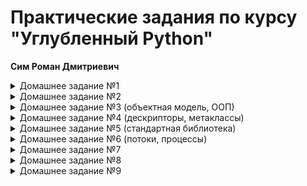 # Практические задания по курсу "Углубленный Python"

**Сим Роман Дмитриевич**
<details>
<summary>Домашнее задание №1</summary>

### 1. Написать консольную игру крестики-нолики.

Пример того, как схематично можно изобразить класс игры.

```py
class TicTacGame:

    def show_board():
        pass

    def validate_input():
        pass

    def start_game():
        pass

    def check_winner():
        pass


if __name__ == "__main__":
    game = TicTac()
    game.start_game()

```
Допустима реалиция без использоавния классов.

Пользовательский ввод осуществляется с помощью input, который необходимо валидировать и выводить понятное описание ошибки.

Схема класса не обязательно должна быть такой, можно добавлять и менять методы, держа в голове грамотную организацию кода, ненужное дублирование и код-лапшу.

По желанию, можно написать вспомогательную функцию, запустив которую, компьютер сыграет сам с собой без участия человека, либо сделать возможным игру между человеком и компьютером.


### 2. Написать тесты (unittest, assert) для игры, покрыв тестами основные методы

### 3. Проверить корректность и стиль кода с помощью pylint или flake8

### 3. Проверить покрытие тестов через coverage

</details>


<details>
<summary>Домашнее задание №2</summary>

### Написать функцию, которая в качестве аргументов принимает строку json, список полей, которые необходимо обработать, список имён, которые нужно найти и функцию-обработчика имени, который срабатывает, когда в каком-либо поле было найдено ключевое имя.

Функция, должна принимать строку, в которой содержится json, и произвести парсинг этого json.
Упростим немного и представим, что json представляет из себя только коллекцию ключей-значений.
Причём ключами и значениями являются только строки.

```py
def parse_json(json_str: str, required_fields=None, keywords=None, keyword_callback)
```

Например, представим, что json_str = '{"key1": "Word1 word2", "key2": "word2 word3"}', а required_fields = ["key1"], keywords = ["word2"]. Тогда keyword_callback будет вызвана только для слова 'word2' для ключа 'key1'.

Распарсить json можно так:
```py
import json

...
json_doc = json.loads(json_str)

```

Можно использовать ещё ujson, но его предварительно нужно установить с помощью pip.

### Использовать mock-объект при тестировании
Использовать mock-объект, например, keyword_callback и проверить, что заглушка вызывалась n число раз.

### Использовать factory boy
Для генерации данных и ключевых слов, нужно использовать factory boy.

### Узнать степень покрытия тестами с помощью библиотеки coverage

</details>

<details>
<summary>Домашнее задание №3 (объектная модель, ООП)</summary>

### Реализовать класс, отнаследованный от списка

При этом один список:
- Можно вычитать из другого CustomList([5, 1, 3, 7]) - CustomList([1, 2, 7]) = CustomList([4, -1, -4, 7]);
- Можно складывать с другим CustomList([5, 1, 3, 7]) + CustomList([1, 2, 7]) = CustomList([6, 3, 10, 7]);
- Результатом сложения/вычитания должен быть новый кастомный список;
- Сложение/вычитание также должно работать с обычными списками:<br>
    [1, 2] +- CustomList([3, 4]) -> CustomList(...)<br>
    CustomList([3, 4]) +- [1, 2] -> CustomList(...)
- При неравной длине, дополнять меньший список нулями только на время выполнения операции. Исходные списки не должны изменяться;
- При сравнении списков должна сравниваться сумма элементов списков;
- Должен быть переопределен str, чтобы выводились элементы списка и их сумма;
- Списки можно считать всегда числовыми;
- На все должны быть тесты в отдельном модуле;
- Перед отправкой на проверку код должен быть прогнан через flake8 и pylint, по желанию еще black.

</details>


<details>
<summary>Домашнее задание №4 (дескрипторы, метаклассы)</summary>

### 1. Написать метакласс, который в начале названий всех атрибутов и методов (кроме магических) добавляет префикс "custom_" (+тесты).
  Подменяться должны так же атрибуты экземпляра после создания экземпляра класса (dynamic в примере).

```py
    class CustomMeta():
        pass

    class CustomClass(metaclass=CustomMeta):
        x = 50

        def __init__(self, val=99):
            self.val = val

        def line(self):
            return 100

        def __str__(self):
            return "Custom_by_metaclass"

    inst = CustomClass()
    inst.custom_x == 50
    inst.custom_val == 99
    inst.custom_line() == 100
    CustomClass.custom_x == 50
    str(inst) == "Custom_by_metaclass"

    inst.dynamic = "added later"
    inst.custom_dynamic == "added later"
    inst.dynamic  # ошибка

    inst.x  # ошибка
    inst.val  # ошибка
    inst.line() # ошибка
    inst.yyy  # ошибка
    CustomClass.x  # ошибка
```


### 2. Дескрипторы с проверками типов и значений данных (+тесты)

```py
    class Integer:
        pass

    class String:
        pass

    class PositiveInteger:
        pass

    class Data:
        num = Integer()
        name = String()
        price = PositiveInteger()

        def __init__(...):
            ....
```


### 3. Тесты в отдельном модуле

### 4. Перед отправкой на проверку код должен быть прогнан через flake8 и pylint, по желанию еще black

</details>

<details>
<summary> Домашнее задание №5 (стандартная библиотека)</summary>

## 1. LRU-кэш
Интерфейс:

```py
    class LRUCache:

        def __init__(self, limit=42):
            pass

        def get(self, key):
            pass

        def set(self, key, value):
            pass


    cache = LRUCache(2)

    cache.set("k1", "val1")
    cache.set("k2", "val2")

    print(cache.get("k3"))  # None
    print(cache.get("k2"))  # "val2"
    print(cache.get("k1"))  # "val1"

    cache.set("k3", "val3")

    print(cache.get("k3"))  # "val3"
    print(cache.get("k2"))  # None
    print(cache.get("k1"))  # "val1"


    Если удобнее, get/set можно сделать по аналогии с dict:
    cache["k1"] = "val1"
    print(cache["k3"])
```

Реализация любым способом без исспользования OrderedDict.

### 2. Написать генератор filter_file для чтения и фильтрации файла
Есть текстовый файл, который может не помещаться в память.
В каждой строке файла фраза или предложение: набор слов, разделенных пробелами (знаков препинания нет).

Генератор должен принимать на вход имя файла или файловый объект и список слов для поиска.
Генератор перебирает строки файла и возвращает только те из них (строку целиком), где встретилось хотя бы одно из слов для поиска.
Поиск должен выполняться по полному совпадению слова без учета регистра.

Например, для строки из файла "а Роза упала на лапу Азора" слово поиска "роза" должно сработать, а "роз" или "розан" - уже нет.

Для тестов можноо в том числе использовать StringIO.

### 3. Тесты в отдельном модуле

### 4. Перед отправкой на проверку код должен быть прогнан через flake8 и pylint, по желанию еще black

</details>


<details>
<summary> Домашнее задание №6 (потоки, процессы) </summary>

### 1. Клиент-серверное приложение для обкачки набора урлов
#### Cервер
master-worker cервер для обработки запросов от клиента.

Алгоритм должен быть следующим:

    - Мастер и воркеры это разные потоки в едином приложении;
    - Количество воркеров задается при запуске;
    - Мастер слушает порт, на который клиент будет по TCP отправлять урлы для обкачки;
    - Мастер принимает запрос, читает url от клиента и передаёт этот url одному из воркеров;
    - Воркер обкачивает url по https и возвращает клиенту топ K самых частых слов и их частоту в формате json {"word1": 10, "word2": 5};
    - После каждого обработанного урла сервер должен вывести статистику: сколько урлов было обработано на данный момент суммарно всеми воркерами;

`python server.py -w 10 -k 7` (сервер использует 10 воркеров для обкачки и отправляет клиенту топ-7 частых слов)

#### Клиент
Утилита, отправляющая запросы с урлами серверу по TCP в несколько потоков.
Нужно сделать следующее:

    - Подготовить файл с запросами (порядка 100 разных url);
    - На вход клиенту передаётся два аргумента --- файл с URL'ами и M (количество потоков);
    - Клиент создает M потоков, отправляет запросы на сервер в каждом потоке и печатает ответ сервера в стандартый вывод, например: `xxx.com: {'word1': 100, 'word2': 50}`.

`python client.py 10 urls.txt`


Все действия должны быть выделены в классы/функции.

### 2. Тесты в отдельном модуле

### 3. Перед отправкой на проверку код должен быть прогнан через flake8 и pylint, по желанию еще black
</details>

<details>
<summary> Домашнее задание №7</summary>

### 1. Реализовать умножение цепочки матриц на С и сравнить производительность кода на C и на Python.
</details>

<details>
<summary> Домашнее задание №8 </summary>

### 1. Скрипт для асинхронной обкачки урлов
Написать скрипт для обкачки списка урлов с возможностью задавать количество одновременных запросов, используя асинхронное программирование.
Клиент можно использовать любой, например, из aiohttp.
Так, 10 одновременных запросов могут задаваться командой:

`python fetcher.py -c 10 urls.txt`
или
`python fetcher.py 10 urls.txt`

### 2. Тесты в отдельном модуле

### 3. Перед отправкой на проверку код должен быть прогнан через flake8 и pylint, по желанию еще black

</details>

<details>

<summary> Домашнее задание №9</summary>

### 1. Сравнение использования weakref и слотов
Нужно придумать свои типы с несколькими атрибутами:
- класс с обычными атрибутами
- класс со слотами
- класс с атрибутами weakref

Для каждого класса создается большое число экземпляров и замеряется (сравнивается):
- время создания пачки экземпляров
- время доступа/изменения/удаления атрибутов

Результаты оформляются скриншотами c описанием.

### 2. Профилирование
Провести профилирование вызовов и памяти для кода из пункта 1.

Результаты оформляются скриншотами c описанием.

### 3. Декоратор для профилирования
Применение декоратора к функции должно выполнять прoфилироование всех запусков данной функции.
Вызов метода `.print_stat()` должен выводить статистику прифилирования.


```py
def profile_deco():
    ...


@profile_deco
def add(a, b):
    return a + b

@profile_deco
def sub(a, b):
    return a - b

add(1, 2)
add(4, 5)

add.print_stat()  # выводится таблица с результатами профилирования
```

### 4. Тесты не нужны

### 5. Перед отправкой на проверку код должен быть прогнан через flake8 и pylint, по желанию еще black



</details>